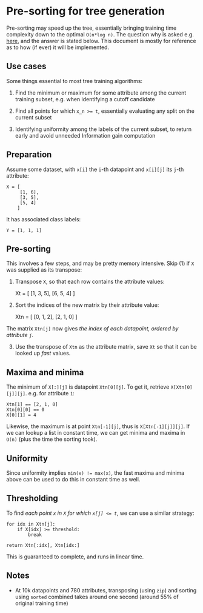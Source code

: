 # Pre-sorting for tree generation

Pre-sorting may speed up the tree, essentially bringing training time complexity
down to the optimal `O(n*log n)`.
The question why is asked e.g. [here][SO-presort], and the answer is stated
below.
This document is mostly for reference as to how (if ever) it will be
implemented.

## Use cases

Some things essential to most tree training algorithms:

1. Find the minimum or maximum for some attribute among the current training
   subset, e.g. when identifying a cutoff candidate

2. Find all points for which `x_n >= t`, essentially evaluating any split on the
   current subset

3. Identifying uniformity among the labels of the current subset, to return
   early and avoid unneeded Information gain computation

## Preparation

Assume some dataset, with `x[i]` the `i`-th datapoint and `x[i][j]` its `j`-th
attribute:

    X = [
         [1, 6],
         [3, 5],
         [5, 4]
        ]

It has associated class labels:

    Y = [1, 1, 1]


## Pre-sorting

This involves a few steps, and may be pretty memory intensive.
Skip (1) if `X` was supplied as its transpose:

1. Transpose `X`, so that each row contains the attribute values:
    
    Xt = [
          [1, 3, 5],
          [6, 5, 4]
         ]

2. Sort the indices of the new matrix by their attribute value:

    Xtn = [
           [0, 1, 2],
           [2, 1, 0]
          ]

The matrix `Xtn[j]` now gives *the index of each datapoint, ordered by attribute 
`j`*.

3. Use the transpose of `Xtn` as the attribute matrix, save `Xt` so that it can
   be looked up *fast*
   values.


## Maxima and minima

The minimum of `X[:][j]` is datapoint `Xtn[0][j]`.
To get it, retrieve `X[Xtn[0][j]][j]`. e.g. for attribute `1`:
    
    Xtn[1] == [2, 1, 0]
    Xtn[0][0] == 0
    X[0][1] = 4

Likewise, the maximum is at point `Xtn[-1][j]`, thus is `X[Xtn[-1][j]][j]`.
If we can lookup a list in constant time, we can get minima and maxima in `O(n)`
(plus the time the sorting took).


## Uniformity

Since uniformity implies `min(x) != max(x)`, the fast maxima and minima above
can be used to do this in constant time as well.

## Thresholding

To find *each point `x` in `X` for which `x[j] <= t`*,  we can use a similar 
strategy:

    for idx in Xtn[j]:
        if X[idx] >= threshold:
            break

    return Xtn[:idx], Xtn[idx:]

This is guaranteed to complete, and runs in linear time.


[SO-presort]: https://stackoverflow.com/questions/37754380/does-presorting-slow-down-training-of-large-decision-trees

## Notes

- At 10k datapoints and 780 attributes, transposing (using `zip`) and sorting 
  using `sorted` combined takes around one second (around 55% of original
  training time)


